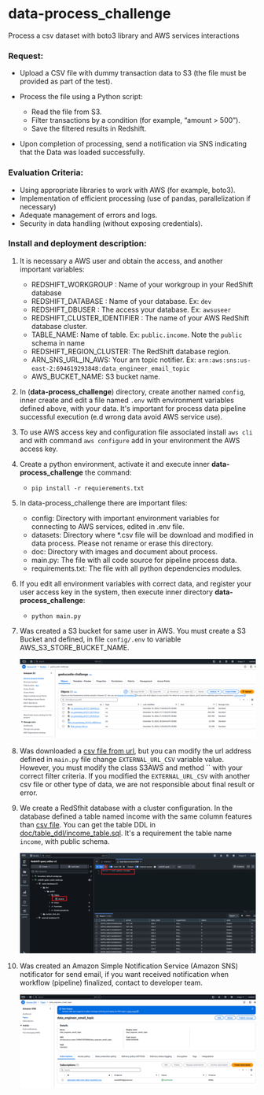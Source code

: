 # data-process_challenge
Process a csv dataset with boto3 library and AWS services interactions

### Request:

- Upload a CSV file with dummy transaction data to S3 (the file must be
provided as part of the test).

- Process the file using a Python script:
  - Read the file from S3.
  - Filter transactions by a condition (for example, “amount > 500”).
  - Save the filtered results in Redshift.
- Upon completion of processing, send a notification via SNS indicating that the
Data was loaded successfully.

### Evaluation Criteria:

- Using appropriate libraries to work with AWS (for example, boto3).
- Implementation of efficient processing (use of pandas, parallelization if necessary)
- Adequate management of errors and logs.
- Security in data handling (without exposing credentials).

### Install and deployment description:

1. It is necessary a AWS user and obtain the access, and another important variables:  

   - REDSHIFT_WORKGROUP : Name of your workgroup in your RedShift database
   - REDSHIFT_DATABASE : Name of your database. Ex: `dev`
   - REDSHIFT_DBUSER : The access your database. Ex: `awsuseer`
   - REDSHIFT_CLUSTER_IDENTIFIER : The name of your  AWS RedShift database cluster.
   - TABLE_NAME: Name of table. Ex: `public.income`. Note the `public` schema in name
   - REDSHIFT_REGION_CLUSTER: The RedShift database region.
   - ARN_SNS_URL_IN_AWS:  Your arn topic notifier. Ex: `arn:aws:sns:us-east-2:694619293848:data_engineer_email_topic`
   - AWS_BUCKET_NAME: S3 bucket name.
   
1. In (**data-process_challenge**) directory, create another named `config`, inner create and edit a file named `.env` 
   with environment variables defined above, with your data. It's important for process data pipeline 
   successful execution (e.d wrong data avoid AWS service use).
1. To use AWS access key and configuration file associated install `aws cli` and with command `aws configure` add in your
   environment the AWS access key.
1. Create a python environment, activate it and execute inner **data-process_challenge** the command:
    - `pip install -r requierements.txt`
1. In data-process_challenge there are important files:
   - config: Directory with important environment variables for connecting to AWS services, edited in .env file.
   - datasets: Directory where *.csv file will be download and modified in data process. Please not rename or erase this directory.
   - doc: Directory with images and document about process.
   - main.py: The file with all code source for pipeline process data.
   - requirements.txt: The file with all python dependencies modules.
1. If you edit all environment variables with correct data, and register your user access key in the system, then execute inner directory
    **data-process_challenge**:
   - `python main.py`
1. Was created a S3 bucket for same user in AWS. You must create a S3 Bucket and defined, in file `config/.env`
   to variable AWS_S3_STORE_BUCKET_NAME.

   ![image](doc/image/s3_bucket.png)

1. Was downloaded a [csv file from url](https://www.stats.govt.nz/assets/Uploads/Balance-of-payments/Balance-of-payments-and-international-investment-position-June-2024-quarter/Download-data/balance-of-payments-and-international-investment-position-june-2024-quarter.csv), but you can modify the url address defined in `main.py` file change
   `EXTERNAL_URL_CSV` variable value.  However, you must modify the class S3AWS and method `` 
   with your correct filter criteria. If you modified the `EXTERNAL_URL_CSV` with another csv file or other type of data,
   we are not responsible about final result or error. 

1. We create a RedSfhit database with a cluster configuration. In the database defined a 
   table named income with the same column features than [csv file](https://www.stats.govt.nz/assets/Uploads/Balance-of-payments/Balance-of-payments-and-international-investment-position-June-2024-quarter/Download-data/balance-of-payments-and-international-investment-position-june-2024-quarter.csv).
   You can get the table DDL in [doc/table_ddl/income_table.sql](doc/table_ddl/icome_table.sql). 
   It's a requirement the table name `income`, with public schema. 

      ![image](doc/image/redshift_cluster_database_table.png)

1. Was created an Amazon Simple Notification Service (Amazon SNS) notificator for send email, if you want 
received notification when workflow (pipeline) finalized, contact to developer team.

    ![image](doc/image/sns_aws_topic.png)

